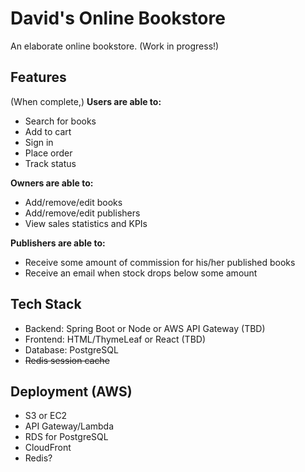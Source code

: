 # David's Online Bookstore
An elaborate online bookstore. (Work in progress!)

## Features
(When complete,) **Users are able to:**
 - Search for books
 - Add to cart
 - Sign in
 - Place order
 - Track status
 
**Owners are able to:**
 - Add/remove/edit books
 - Add/remove/edit publishers
 - View sales statistics and KPIs
 
**Publishers are able to:**
 - Receive some amount of commission for his/her published books
 - Receive an email when stock drops below some amount
 
## Tech Stack
 - Backend: Spring Boot or Node or AWS API Gateway (TBD)
 - Frontend: HTML/ThymeLeaf or React (TBD)
 - Database: PostgreSQL
 - ~~Redis session cache~~

## Deployment (AWS)
 - S3 or EC2
 - API Gateway/Lambda
 - RDS for PostgreSQL
 - CloudFront
 - Redis?
